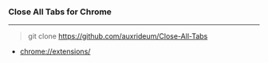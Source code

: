 ### Close All Tabs for Chrome

------------

> git clone https://github.com/auxrideum/Close-All-Tabs

- [chrome://extensions/](chrome://extensions/)
